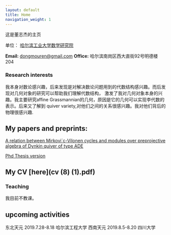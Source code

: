 ```yaml
---
layout: default
title: Home
navigation_weight: 1
---
```


<div class="intro">
这是董志杰的主页

单位： [哈尔滨工业大学数学研究院](http://im.hit.edu.cn/)


**Email:** dongmouren@gmail.com
**Office:** 哈尔滨南岗区西大直街92号明德楼204


</div>

</div>

### Research interests

我本身对数论感兴趣，后来发现是对解决数论问题用到的代数结构感兴趣。而后发现对几何对象的研究可以帮助我们理解代数结构，
激发了我对几何对象本身的兴趣。我主要研究affine Grassmannian的几何，原因是它的几何可以实现李代数的表示。后来又了解到
quiver variety,对他们之间的关系很感兴趣。我对他们背后的物理很感兴趣.

## My papers and preprints:
[A relation between Mirkovi´c-Vilonen cycles and
modules over preprojective algebra of Dynkin
quiver of type ADE](https://arxiv.org/pdf/1802.01792.pdf)


[Phd Thesis version](https://scholarworks.umass.edu/dissertations_2/1335/)

## My CV [here](cv (8) (1).pdf)

### Teaching
我目前不教课。
## upcoming activities

东北天元 2019.7.28-8.18 哈尔滨工程大学
西南天元 2019.8.5-8.20 四川大学
